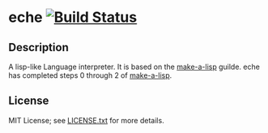 # eche [![Build Status](https://travis-ci.org/skk/eche.svg?branch=master)](https://travis-ci.org/skk/eche)

## Description

A lisp-like Language interpreter.  It is based on the
[make-a-lisp](https://github.com/kanaka/mal) guilde. eche has completed
steps 0 through 2 of [make-a-lisp](https://github.com/kanaka/mal/blob/master/process/guide.md).

## License

MIT License; see [LICENSE.txt](LICENSE.txt) for more details.
